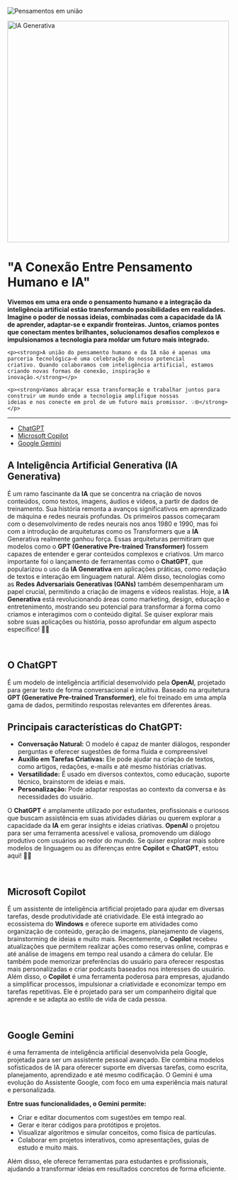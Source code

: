 ![Pensamentos em união](https://github.com/user-attachments/assets/dc167491-e1df-4540-bb18-fc1609b56d0f)

<body>
<img src="./assets/img/Pensamentos%20em%20união.png" alt="IA Generativa" width="500" height="auto">
<h1>"A Conexão Entre Pensamento Humano e IA"</h1>
<p><strong>Vivemos em uma era onde o pensamento humano e a integração da inteligência artificial estão transformando
    possibilidades em realidades. Imagine o poder de nossas ideias, combinadas com a capacidade da IA de aprender,
    adaptar-se e expandir fronteiras. Juntos, criamos pontes que conectam mentes brilhantes, solucionamos desafios
    complexos e impulsionamos a tecnologia para moldar um futuro mais integrado.</strong></p>

    <p><strong>A união do pensamento humano e da IA não é apenas uma parceria tecnológica—é uma celebração do nosso potencial
    criativo. Quando colaboramos com inteligência artificial, estamos criando novas formas de conexão, inspiração e
    inovação.</strong></p>

    <p><strong>Vamos abraçar essa transformação e trabalhar juntos para construir um mundo onde a tecnologia amplifique nossas
    ideias e nos conecte em prol de um futuro mais promissor. 💡🌐</strong></p>
<hr/>
<ul>
    <li><a href="#chatgpt">ChatGPT</a></li>
    <li><a href="#copilot">Microsoft Copilot</a></li>
    <li><a href="#gemini">Google Gemini</a></li>
</ul>

<h2>A Inteligência Artificial Generativa (IA Generativa)</h2>
<p>É um ramo fascinante da <b>IA</b> que se concentra na criação de novos conteúdos, como textos, imagens, áudios e
    vídeos, a
    partir de dados de treinamento. Sua história remonta a avanços significativos em aprendizado de máquina e redes
    neurais profundas.
    Os primeiros passos começaram com o desenvolvimento de redes neurais nos anos 1980 e 1990, mas foi com a introdução
    de arquiteturas como os Transformers que a <b>IA</b> Generativa realmente ganhou força. Essas arquiteturas
    permitiram que
    modelos como o <b>GPT (Generative Pre-trained Transformer)</b> fossem capazes de entender e gerar conteúdos
    complexos e
    criativos.
    Um marco importante foi o lançamento de ferramentas como o <b>ChatGPT</b>, que popularizou o uso da <b>IA
        Generativa</b> em
    aplicações práticas, como redação de textos e interação em linguagem natural. Além disso, tecnologias como as <b>Redes
        Adversariais Generativas (GANs)</b> também desempenharam um papel crucial, permitindo a criação de imagens e
    vídeos
    realistas.
    Hoje, a <b>IA Generativa</b> está revolucionando áreas como marketing, design, educação e entretenimento, mostrando
    seu
    potencial para transformar a forma como criamos e interagimos com o conteúdo digital. Se quiser explorar mais sobre
    suas aplicações ou história, posso aprofundar em algum aspecto específico! 🚀✨
</p>
<br>
<h2 id="chatgpt">O ChatGPT</h2>
<p>É um modelo de inteligência artificial desenvolvido pela <b>OpenAI</b>, projetado para gerar texto de forma
    conversacional e
    intuitiva. Baseado na arquitetura <b>GPT (Generative Pre-trained Transformer)</b>, ele foi treinado em uma ampla
    gama de
    dados, permitindo respostas relevantes em diferentes áreas.</p>

<h2><strong>Principais características do ChatGPT:</strong></h2>
<ul>
    <li><strong>Conversação Natural:</strong> O modelo é capaz de manter diálogos, responder perguntas e oferecer
        sugestões
        de forma fluida e compreensível
    </li>
    <li><strong>Auxílio em Tarefas Criativas:</strong> Ele pode ajudar na criação de textos, como artigos, redações,
        e-mails
        e até mesmo histórias criativas.
    </li>
    <li><strong>Versatilidade:</strong> É usado em diversos contextos, como educação, suporte técnico, brainstorm de
        ideias e
        mais.
    </li>
    <li><strong>Personalização:</strong> Pode adaptar respostas ao contexto da conversa e às necessidades do usuário.
    </li>
</ul>
<p>O <b>ChatGPT</b> é amplamente utilizado por estudantes, profissionais e curiosos que buscam assistência em suas
    atividades
    diárias ou querem explorar a capacidade da <b>IA</b> em gerar insights e ideias criativas. <b>OpenAI</b> o projetou
    para ser uma
    ferramenta acessível e valiosa, promovendo um diálogo produtivo com usuários ao redor do mundo.
    Se quiser explorar mais sobre modelos de linguagem ou as diferenças entre <b>Copilot</b> e <b>ChatGPT</b>, estou
    aqui! 🚀✨
</p>

<br>

<h2 id="copilot">Microsoft Copilot</h2>
<p>É um assistente de inteligência artificial projetado para ajudar em diversas tarefas, desde produtividade até
    criatividade. Ele está integrado ao ecossistema do <b>Windows</b> e oferece suporte em atividades como organização
    de
    conteúdo, geração de imagens, planejamento de viagens, brainstorming de ideias e muito mais.
    Recentemente, o <b>Copilot</b> recebeu atualizações que permitem realizar ações como reservas online, compras e até
    análise
    de imagens em tempo real usando a câmera do celular. Ele também pode memorizar preferências do usuário para oferecer
    respostas mais personalizadas e criar podcasts baseados nos interesses do usuário.
    Além disso, o <b>Copilot</b> é uma ferramenta poderosa para empresas, ajudando a simplificar processos, impulsionar
    a
    criatividade e economizar tempo em tarefas repetitivas. Ele é projetado para ser um companheiro digital que aprende
    e se adapta ao estilo de vida de cada pessoa.</p>

<br>

<h2 id="gemini">Google Gemini</h2>
<p>é uma ferramenta de inteligência artificial desenvolvida pela Google, projetada para ser um assistente pessoal
    avançado. Ele combina modelos sofisticados de IA para oferecer suporte em diversas tarefas, como escrita,
    planejamento, aprendizado e até mesmo codificação. O Gemini é uma evolução do Assistente Google, com foco em uma
    experiência mais natural e personalizada.</p>
<p><strong>Entre suas funcionalidades, o Gemini permite:</strong></p>
<ul>
    <li>Criar e editar documentos com sugestões em tempo real.</li>
    <li>Gerar e iterar códigos para protótipos e projetos.</li>
    <li>Visualizar algoritmos e simular conceitos, como física de partículas.</li>
    <li>Colaborar em projetos interativos, como apresentações, guias de estudo e muito mais.</li>
</ul>
<p>Além disso, ele oferece ferramentas para estudantes e profissionais, ajudando a transformar ideias em resultados
    concretos de forma eficiente.</p>


</body>
</html>
